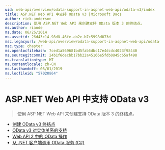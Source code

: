 ```yaml
---
uid: web-api/overview/odata-support-in-aspnet-web-api/odata-v3/index
title: ASP.NET Web API 中支持 OData v3 |Microsoft Docs
author: rick-anderson
description: 使用 ASP.NET Web API 来创建支持 OData 版本 3 的终结点。
ms.author: riande
ms.date: 06/26/2014
ms.assetid: 26d43c14-98d8-46fe-ab2e-b7c5998d073d
msc.legacyurl: /web-api/overview/odata-support-in-aspnet-web-api/odata-v3
msc.type: chapter
ms.openlocfilehash: 7ced1a569681bd5fab6dbc17e4dcdc4023f98440
ms.sourcegitcommit: 24b1f6decbb17bb22a45166e5fdb0845c65af498
ms.translationtype: MT
ms.contentlocale: zh-CN
ms.lasthandoff: 03/01/2019
ms.locfileid: "57020864"
---
```

<a name="supporting-odata-v3-in-aspnet-web-api"></a>ASP.NET Web API 中支持 OData v3
====================
> 使用 ASP.NET Web API 来创建支持 OData 版本 3 的终结点。


- [创建 OData v3 终结点](creating-an-odata-endpoint.md)
- [OData v3 对实体关系的支持](working-with-entity-relations.md)
- [Web API 2 中的 OData 操作](odata-actions.md)
- [从 .NET 客户端调用 OData 服务 (C#)](calling-an-odata-service-from-a-net-client.md)
